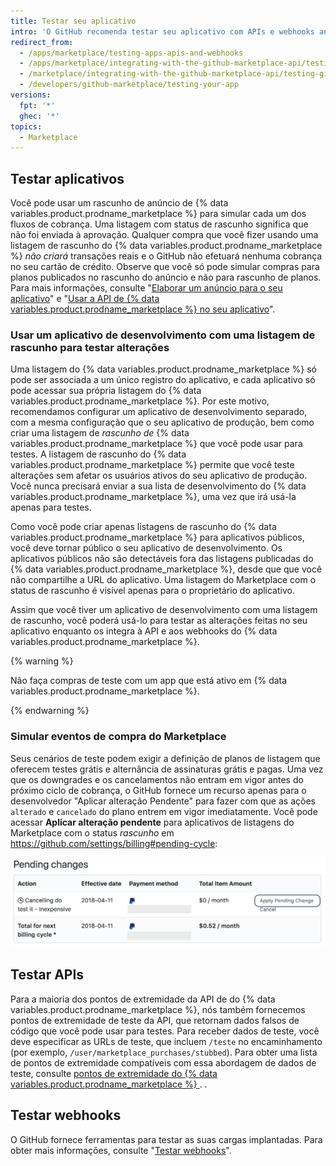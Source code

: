 ```yaml
---
title: Testar seu aplicativo
intro: 'O GitHub recomenda testar seu aplicativo com APIs e webhooks antes de enviar sua listagem para o {% data variables.product.prodname_marketplace %}, para que você possa oferecer uma experiência ideal para os clientes. Antes que um especialista em integração aprove seu aplicativo, ele deverá tratar adequadamente os fluxos de cobrança.'
redirect_from:
  - /apps/marketplace/testing-apps-apis-and-webhooks
  - /apps/marketplace/integrating-with-the-github-marketplace-api/testing-github-marketplace-apps
  - /marketplace/integrating-with-the-github-marketplace-api/testing-github-marketplace-apps
  - /developers/github-marketplace/testing-your-app
versions:
  fpt: '*'
  ghec: '*'
topics:
  - Marketplace
---
```


## Testar aplicativos

Você pode usar um rascunho de anúncio de {% data variables.product.prodname_marketplace %} para simular cada um dos fluxos de cobrança. Uma listagem com status de rascunho significa que não foi enviada à aprovação. Qualquer compra que você fizer usando uma listagem de rascunho do {% data variables.product.prodname_marketplace %} _não criará_ transações reais e o GitHub não efetuará nenhuma cobrança no seu cartão de crédito. Observe que você só pode simular compras para planos publicados no rascunho do anúncio e não para rascunho de planos. Para mais informações, consulte "[Elaborar um anúncio para o seu aplicativo](/developers/github-marketplace/drafting-a-listing-for-your-app)" e "[Usar a API de {% data variables.product.prodname_marketplace %} no seu aplicativo](/developers/github-marketplace/using-the-github-marketplace-api-in-your-app)".

### Usar um aplicativo de desenvolvimento com uma listagem de rascunho para testar alterações

Uma listagem do {% data variables.product.prodname_marketplace %} só pode ser associada a um único registro do aplicativo, e cada aplicativo só pode acessar sua própria listagem do {% data variables.product.prodname_marketplace %}. Por este motivo, recomendamos configurar um aplicativo de desenvolvimento separado, com a mesma configuração que o seu aplicativo de produção, bem como criar uma listagem de _rascunho de_ {% data variables.product.prodname_marketplace %} que você pode usar para testes. A listagem de rascunho do {% data variables.product.prodname_marketplace %} permite que você teste alterações sem afetar os usuários ativos do seu aplicativo de produção. Você nunca precisará enviar a sua lista de desenvolvimento do {% data variables.product.prodname_marketplace %}, uma vez que irá usá-la apenas para testes.

Como você pode criar apenas listagens de rascunho do {% data variables.product.prodname_marketplace %} para aplicativos públicos, você deve tornar público o seu aplicativo de desenvolvimento. Os aplicativos públicos não são detectáveis fora das listagens publicadas do {% data variables.product.prodname_marketplace %}, desde que que você não compartilhe a URL do aplicativo. Uma listagem do Marketplace com o status de rascunho é visível apenas para o proprietário do aplicativo.

Assim que você tiver um aplicativo de desenvolvimento com uma listagem de rascunho, você poderá usá-lo para testar as alterações feitas no seu aplicativo enquanto os integra à API e aos webhooks do {% data variables.product.prodname_marketplace %}.

{% warning %}

Não faça compras de teste com um app que está ativo em {% data variables.product.prodname_marketplace %}.

{% endwarning %}

### Simular eventos de compra do Marketplace

Seus cenários de teste podem exigir a definição de planos de listagem que oferecem testes grátis e alternância de assinaturas grátis e pagas. Uma vez que os downgrades e os cancelamentos não entram em vigor antes do próximo ciclo de cobrança, o GitHub fornece um recurso apenas para o desenvolvedor "Aplicar alteração Pendente" para fazer com que as ações `alterado` e `cancelado` do plano entrem em vigor imediatamente. Você pode acessar **Aplicar alteração pendente** para aplicativos de listagens do Marketplace com o status _rascunho_ em https://github.com/settings/billing#pending-cycle:

![Aplicar alterações pendentes](/assets/images/github-apps/github-apps-apply-pending-changes.png)

## Testar APIs

Para a maioria dos pontos de extremidade da API de do {% data variables.product.prodname_marketplace %}, nós também fornecemos pontos de extremidade de teste da API, que retornam dados falsos de código que você pode usar para testes. Para receber dados de teste, você deve especificar as URLs de teste, que incluem `/teste` no encaminhamento (por exemplo, `/user/marketplace_purchases/stubbed`). Para obter uma lista de pontos de extremidade compatíveis com essa abordagem de dados de teste, consulte [pontos de extremidade do {% data variables.product.prodname_marketplace %} ](/rest/reference/apps#github-marketplace). .

## Testar webhooks

O GitHub fornece ferramentas para testar as suas cargas implantadas. Para obter mais informações, consulte "[Testar webhooks](/webhooks/testing/)".
